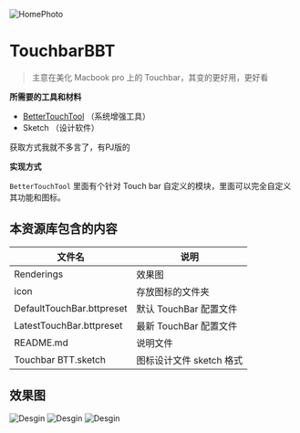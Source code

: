 ![HomePhoto](https://github.com/KyleBing/TouchbarBBT/blob/master/Renderings/photo.jpg)
# TouchbarBBT

> 主意在美化 Macbook pro 上的 Touchbar，其变的更好用，更好看



**所需要的工具和材料**

- [BetterTouchTool](https://folivora.ai/) （系统增强工具）
- Sketch （设计软件）

获取方式我就不多言了，有PJ版的


**实现方式**

`BetterTouchTool` 里面有个针对 Touch bar 自定义的模块，里面可以完全自定义其功能和图标。



## 本资源库包含的内容

文件名 | 说明
--- | ---
Renderings | 效果图
icon | 存放图标的文件夹
DefaultTouchBar.bttpreset | 默认 TouchBar 配置文件
LatestTouchBar.bttpreset | 最新 TouchBar 配置文件
README.md | 说明文件
Touchbar BTT.sketch | 图标设计文件 sketch 格式
 
 
 
 
## 效果图

![Desgin](https://github.com/KyleBing/TouchbarBBT/blob/master/Renderings/0%20-%20default.png)
![Desgin](https://github.com/KyleBing/TouchbarBBT/blob/master/Renderings/1.png)
![Desgin](https://github.com/KyleBing/TouchbarBBT/blob/master/Renderings/2.png)
